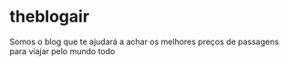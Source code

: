 # theblogair
Somos o blog que te ajudará a achar os melhores preços de passagens para viajar pelo mundo todo
